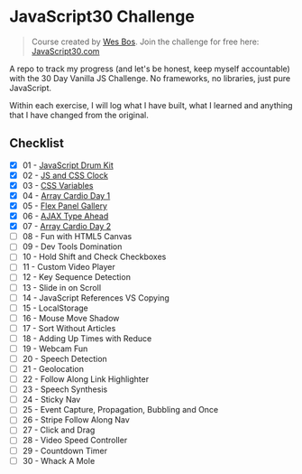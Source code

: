 # JavaScript30 Challenge

> Course created by [Wes Bos](https://github.com/wesbos). Join the challenge for free here: [JavaScript30.com](https://JavaScript30.com)

A repo to track my progress (and let's be honest, keep myself accountable) with the 30 Day Vanilla JS Challenge. No frameworks, no libraries, just pure JavaScript.

Within each exercise, I will log what I have built, what I learned and anything that I have changed from the original.

## Checklist

- [x] 01 - [JavaScript Drum Kit](https://github.com/stranskycaro/JavaScript30/tree/master/Challenges/01%20-%20JavaScript%20Drum%20Kit)
- [x] 02 - [JS and CSS Clock](https://github.com/stranskycaro/JavaScript30/tree/master/Challenges/02%20-%20JS%20and%20CSS%20Clock)
- [x] 03 - [CSS Variables](https://github.com/stranskycaro/JavaScript30/tree/master/Challenges/03%20-%20CSS%20Variables)
- [x] 04 - [Array Cardio Day 1](https://github.com/stranskycaro/JavaScript30/tree/master/Challenges/04%20-%20Array%20Cardio%20Day%201)
- [x] 05 - [Flex Panel Gallery](https://github.com/stranskycaro/JavaScript30/tree/master/Challenges/05%20-%20Flex%20Panel%20Gallery)
- [x] 06 - [AJAX Type Ahead](https://github.com/stranskycaro/JavaScript30/tree/master/Challenges/06%20-%20Type%20Ahead)
- [x] 07 - [Array Cardio Day 2](https://github.com/stranskycaro/JavaScript30/tree/master/Challenges/07%20-%20Array%20Cardio%20Day%202)
- [ ] 08 - Fun with HTML5 Canvas
- [ ] 09 - Dev Tools Domination
- [ ] 10 - Hold Shift and Check Checkboxes
- [ ] 11 - Custom Video Player
- [ ] 12 - Key Sequence Detection
- [ ] 13 - Slide in on Scroll
- [ ] 14 - JavaScript References VS Copying
- [ ] 15 - LocalStorage
- [ ] 16 - Mouse Move Shadow
- [ ] 17 - Sort Without Articles
- [ ] 18 - Adding Up Times with Reduce
- [ ] 19 - Webcam Fun
- [ ] 20 - Speech Detection
- [ ] 21 - Geolocation
- [ ] 22 - Follow Along Link Highlighter
- [ ] 23 - Speech Synthesis
- [ ] 24 - Sticky Nav
- [ ] 25 - Event Capture, Propagation, Bubbling and Once
- [ ] 26 - Stripe Follow Along Nav
- [ ] 27 - Click and Drag
- [ ] 28 - Video Speed Controller
- [ ] 29 - Countdown Timer
- [ ] 30 - Whack A Mole

